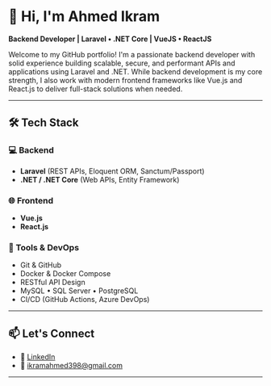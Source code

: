 # 👋 Hi, I'm Ahmed Ikram

**Backend Developer | Laravel • .NET Core | VueJS • ReactJS**

Welcome to my GitHub portfolio! I'm a passionate backend developer with solid experience building scalable, secure, and performant APIs and applications using Laravel and .NET. While backend development is my core strength, I also work with modern frontend frameworks like Vue.js and React.js to deliver full-stack solutions when needed.

---

## 🛠️ Tech Stack

### 💻 Backend
- **Laravel** (REST APIs, Eloquent ORM, Sanctum/Passport)
- **.NET / .NET Core** (Web APIs, Entity Framework)

### 🌐 Frontend
- **Vue.js**
- **React.js**

### 🧰 Tools & DevOps
- Git & GitHub
- Docker & Docker Compose
- RESTful API Design
- MySQL • SQL Server • PostgreSQL
- CI/CD (GitHub Actions, Azure DevOps)

---

## 📫 Let's Connect

- 🔗 [LinkedIn](https://www.linkedin.com/in/your-profile)  
- 📧 ikramahmed398@gmail.com

---

